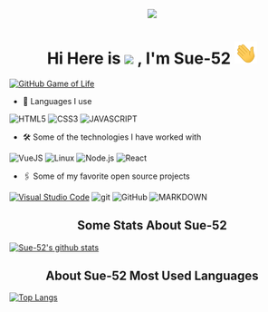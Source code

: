 <p align="Center" ><img src="https://raw.githubusercontent.com/Sue-52/PicGo/main/images/%E5%A4%A9%E5%BA%AD%E5%8F%B7-%E9%98%BF%E5%AE%99%E6%96%AF.jpg" ></p>

<h1 align="Center">  Hi Here is <img src="https://media.giphy.com/media/WUlplcMpOCEmTGBtBW/giphy.gif" width="40"> , I'm Sue-52 <img src="https://raw.githubusercontent.com/ABSphreak/ABSphreak/master/gifs/Hi.gif" width="40" /> </h1>

[![GitHub Game of Life](https://github4life.herokuapp.com/ethomson.gif?z=6)](https://github4life.herokuapp.com/Silence-dream)

- 💬 Languages I use

![HTML5](https://img.shields.io/badge/html5%20-%23E34F26.svg?&style=for-the-badge&logo=html5&logoColor=white)
![CSS3](https://img.shields.io/badge/css3%20-%231572B6.svg?&style=for-the-badge&logo=css3&logoColor=white)
![JAVASCRIPT](https://img.shields.io/badge/javascript-%23F7DF1E.svg?&style=for-the-badge&logo=javascript&logoColor=black&labelColor=black)

- 🛠 Some of the technologies I have worked with

![VueJS](https://img.shields.io/badge/vuejs%20-%2335495e.svg?&style=for-the-badge&logo=vue.js&logoColor=%234FC08D)
![Linux](https://img.shields.io/badge/-Linux-7b7c7b?style=for-the-badge&logo=linux&logoColor=FCC624)
![Node.js](https://img.shields.io/badge/-Node.js-759f62?style=for-the-badge&logo=node.js&logoColor=339933)
![React](https://img.shields.io/badge/-React-212121?style=for-the-badge&logo=React&logoColor=61DAFB)

- 🖇 Some of my favorite open source projects

[![Visual Studio Code](https://img.shields.io/badge/-VSCode-444444?style=for-the-badge&logo=visual-studio-code&logoColor=007ACC)](https://github.com/microsoft/vscode)
![git](https://img.shields.io/badge/git%20-%23F05033.svg?&style=for-the-badge&logo=git&logoColor=white)
![GitHub](https://img.shields.io/badge/github%20-25292d?&style=for-the-badge&logo=github&logoColor=white)
![MARKDOWN](https://img.shields.io/badge/markdown-%23000000.svg?&style=for-the-badge&logo=markdown&logoColor=white)

<h2 align="Center"> Some Stats About Sue-52 </h2>

[![Sue-52's github stats](https://github-readme-stats.vercel.app/api?username=Sue-52)](https://github.com/anuraghazra/github-readme-stats?theme=tokyonight)
  
<h2 align="Center"> About Sue-52 Most Used Languages </h2>

[![Top Langs](https://github-readme-stats.vercel.app/api/top-langs/?username=Sue-52&layout=compact)](https://github.com/anuraghazra/github-readme-stats)

<!---
Sue-52/Sue-52 is a ✨ special ✨ repository because its `README.md` (this file) appears on your GitHub profile.
You can click the Preview link to take a look at your changes.
--->
